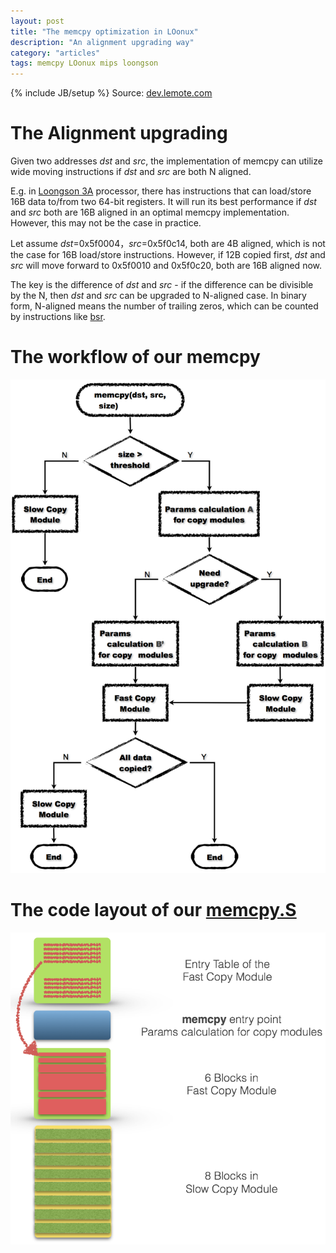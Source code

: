 ```yaml
---
layout: post
title: "The memcpy optimization in LOonux"
description: "An alignment upgrading way"
category: "articles"
tags: memcpy LOonux mips loongson
---
```

{% include JB/setup %}
Source: [dev.lemote.com](http://dev.lemote.com/wiki/index.php?title=Memcpy优化)

# The Alignment upgrading
Given two addresses *dst* and *src*, the implementation of memcpy can utilize wide moving instructions if *dst* and *src* are both N aligned.

E.g. in [Loongson 3A](http://en.wikipedia.org/wiki/Loongson#Loongson_3) processor, there has instructions that can load/store 16B data to/from two 64-bit registers. It will run its best performance if *dst* and *src* both are 16B aligned in an optimal memcpy implementation. However, this may not be the case in practice.

Let assume *dst*=0x5f0004，*src*=0x5f0c14, both are 4B aligned, which is not the case for 16B load/store instructions. However, if 12B copied first, *dst* and *src* will move forward to 0x5f0010 and 0x5f0c20, both are 16B aligned now. 

The key is the difference of *dst* and *src* - if the difference can be divisible by the N, then *dst* and *src* can be upgraded to N-aligned case. In binary form, N-aligned means the number of trailing zeros, which can be counted by instructions like [bsr](http://en.wikipedia.org/wiki/Find_first_set#Hardware_support).

# The workflow of our memcpy
<img src="/assets/image/posts/memcpy-flow.png"/>

# The code layout of our [memcpy.S](http://dev.lemote.com/cgit/memory.git)
<img src="/assets/image/posts/memcpy-opt.png"/>
